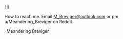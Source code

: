 Hi 

How to reach me.
Email M_Breviger@outlook.com
or pm u/Meandering_Breviger on Reddit.

-Meandering Breviger
